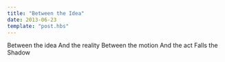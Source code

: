 ```yaml
---
title: "Between the Idea"
date: 2013-06-23
template: "post.hbs"
---
```


Between the idea
And the reality
Between the motion
And the act
Falls the Shadow
